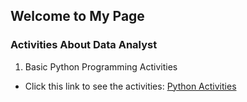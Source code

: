 ## Welcome to My Page

### Activities About Data Analyst

1. Basic Python Programming Activities

  - Click this link to see the activities: [Python Activities](https://gemar30.github.io/Python_Activities/)
  



